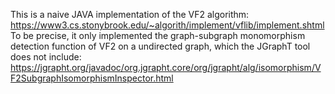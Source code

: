 This is a naive JAVA implementation of the VF2 algorithm:
https://www3.cs.stonybrook.edu/~algorith/implement/vflib/implement.shtml
To be precise, it only implemented the graph-subgraph monomorphism detection function of VF2 on a undirected graph,
which the JGraphT tool does not include:
https://jgrapht.org/javadoc/org.jgrapht.core/org/jgrapht/alg/isomorphism/VF2SubgraphIsomorphismInspector.html
